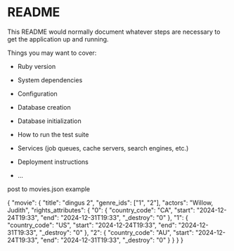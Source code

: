 # README

This README would normally document whatever steps are necessary to get the
application up and running.

Things you may want to cover:

* Ruby version

* System dependencies

* Configuration

* Database creation

* Database initialization

* How to run the test suite

* Services (job queues, cache servers, search engines, etc.)

* Deployment instructions

* ...

post to movies.json example

{ "movie": {
		"title": "dingus 2",
		"genre_ids": ["1", "2"],
		"actors": "Willow, Judith",
		"rights_attributes": {
			"0": {
				"country_code": "CA",
				"start": "2024-12-24T19:33",
				"end": "2024-12-31T19:33",
				"_destroy": "0"
				},
			"1": {
				"country_code": "US",
				"start": "2024-12-24T19:33",
				"end": "2024-12-31T19:33",
				"_destroy": "0"
				},
			"2": {
				"country_code": "AU",
				"start": "2024-12-24T19:33",
				"end": "2024-12-31T19:33",
				"_destroy": "0"
				}
		}
	}
}
